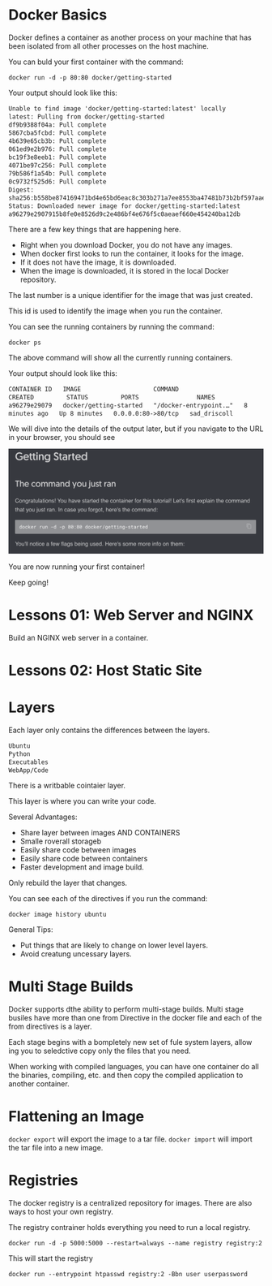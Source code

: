 # Docker Basics

Docker defines a container as another process on your machine that has been isolated from all other processes on the host machine.

You can buld your first container with the command:

```console
docker run -d -p 80:80 docker/getting-started
```

Your output should look like this:

```console
Unable to find image 'docker/getting-started:latest' locally
latest: Pulling from docker/getting-started
df9b9388f04a: Pull complete 
5867cba5fcbd: Pull complete 
4b639e65cb3b: Pull complete 
061ed9e2b976: Pull complete 
bc19f3e8eeb1: Pull complete 
4071be97c256: Pull complete 
79b586f1a54b: Pull complete 
0c9732f525d6: Pull complete 
Digest: sha256:b558be874169471bd4e65bd6eac8c303b271a7ee8553ba47481b73b2bf597aae
Status: Downloaded newer image for docker/getting-started:latest
a96279e2907915b8fe0e8526d9c2e486bf4e676f5c0aeaef660e454240ba12db
```

There are a few key things that are happening here.
- Right when you download Docker, you do not have any images.
- When docker first looks to run the container, it looks for the image.
- If it does not have the image, it is downloaded.
- When the image is downloaded, it is stored in the local Docker repository.

The last number is a unique identifier for the image that was just created.

This id is used to identify the image when you run the container.

You can see the running containers by running the command:

```console
docker ps
```

The above command will show all the currently running containers.

Your output should look like this:

```console
CONTAINER ID   IMAGE                    COMMAND                  CREATED         STATUS         PORTS                NAMES
a96279e29079   docker/getting-started   "/docker-entrypoint.…"   8 minutes ago   Up 8 minutes   0.0.0.0:80->80/tcp   sad_driscoll
```

We will dive into the details of the output later, but if you navigate to the URL in your browser, you should see 

![Getting Started](./images/docker_getting_started.png)

You are now running your first container!

Keep going!

# Lessons 01: Web Server and NGINX

Build an NGINX web server in a container.

# Lessons 02: Host Static Site



# Layers 

Each layer only contains the differences between the layers.

```console
Ubuntu
Python
Executables
WebApp/Code
```


There is a writbable cointaier layer.

This layer is where you can write your code.

Several Advantages:
- Share layer between images AND CONTAINERS
- Smalle roverall storageb
- Easily share code between images
- Easily share code between containers
- Faster development and image build.


Only rebuild the layer that changes.

You can see each of the directives if you run the command:

```console
docker image history ubuntu
```

General Tips:
- Put things that are likely to change on lower level layers.
- Avoid creatung uncessary layers.

# Multi Stage Builds
 
Docker supports dthe ability to perform multi-stage builds. Multi stage busiles have more than one from Directive in the docker file and each of the from directives is a layer.

Each stage begins with a bompletely new set of fule system layers, allow ing you to seledctive copy only the files that you need.

When working with compiled languages, you can have one container do all the binaries, compiling, etc. and then copy the compiled application to another container.

# Flattening an Image

`docker export` will export the image to a tar file.
`docker import` will import the tar file into a new image.

# Registries

The docker registry is a centralized repository for images. There are also ways to host your own registry.

The registry contrainer holds everything you need to run a local registry.

```console
docker run -d -p 5000:5000 --restart=always --name registry registry:2
```

This will start the registry

```console
docker run --entrypoint htpasswd registry:2 -Bbn user userpassword
```


